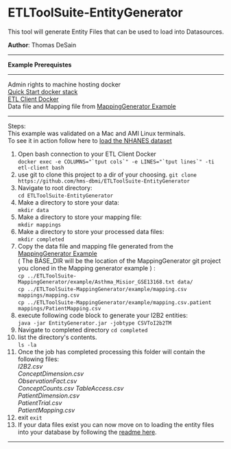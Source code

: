 # ETLToolSuite-EntityGenerator
This tool will generate Entity Files that can be used to load into Datasources.

**Author**: Thomas DeSain

***
**Example Prerequistes**
***
Admin rights to machine hosting docker    
[Quick Start docker stack](https://github.com/hms-dbmi/docker-images/tree/master/deployments/i2b2transmart/quickstart)     
[ETL Client Docker](https://github.com/hms-dbmi/etl-client-docker)    
Data file and Mapping file from [MappingGenerator Example](https://github.com/hms-dbmi/ETLToolSuite-MappingGenerator)    

***
Steps:  
This example was validated on a Mac and AMI Linux terminals.   
To see it in action follow here to [load the NHANES dataset](https://github.com/hms-dbmi/ETLToolSuite-EntityGenerator/edit/master/Exmaple-NHANES.md)

1. Open bash connection to your ETL Client Docker  
``docker exec -e COLUMNS="`tput cols`" -e LINES="`tput lines`" -ti etl-client bash``   
2. use git to clone this project to a dir of your choosing.
`git clone https://github.com/hms-dbmi/ETLToolSuite-EntityGenerator`     
3. Navigate to root directory:     
`cd ETLToolSuite-EntityGenerator`   
4. Make a directory to store your data:    
`mkdir data`   
5. Make a directory to store your mapping file:    
`mkdir mappings`   
6. Make a directory to store your processed data files:      
`mkdir completed`
7. Copy the data file and mapping file generated from the [MappingGenerator Example](https://github.com/hms-dbmi/ETLToolSuite-MappingGenerator)    
( The BASE_DIR will be the location of the MappingGenerator git project you cloned in the Mapping generator example ) :      
`cp ../ETLToolSuite-MappingGenerator/example/Asthma_Misior_GSE13168.txt data/`   
`cp ../ETLToolSuite-MappingGenerator/example/mapping.csv mappings/mapping.csv`    
`cp ../ETLToolSuite-MappingGenerator/example/mapping.csv.patient mappings/PatientMapping.csv`        
8. execute following code block to generate your I2B2 entities:    
`java -jar EntityGenerator.jar -jobtype CSVToI2b2TM`   
9. Navigate to completed directory
`cd completed`  
10. list the directory's contents.  
`ls -la`  
11. Once the job has completed processing this folder will contain the following files:    
	*I2B2.csv*  
	*ConceptDimension.csv*  
	*ObservationFact.csv*  
	*ConceptCounts.csv*
	*TableAccess.csv*   
	*PatientDimension.csv*   
	*PatientTrial.csv*    
	*PatientMapping.csv*   
12. exit
`exit`
13. If your data files exist you can now move on to loading the entity files into your database by following the [readme here](https://github.com/hms-dbmi/ETLToolSuite-WorkflowScripts/tree/master/oracle/ctl/I2B2TM_V18_1).
***
